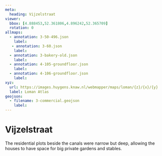 ```yaml
---
meta:
  heading: Vijzelstraat
viewer:
  bbox: [4.888453,52.361806,4.896242,52.365709]
  rotation: 0
allmaps:
  - annotation: 3-50-496.json
    label:
   - annotation: 3-60.json
    label:
  - annotation: 3-bakery-old.json
    label:
  - annotation: 4-105-groundfloor.json
    label:
  - annotation: 4-106-groundfloor.json
    label:
xyz: 
  url: https://images.huygens.knaw.nl/webmapper/maps/loman/{z}/{x}/{y}.jpeg
  label: Loman Atlas
geojson: 
  - filename: 3-commercial.geojson
    label: 
---
```

# Vijzelstraat
The residential plots beside the canals were narrow but deep, allowing the houses to have space for big private gardens and stables. 